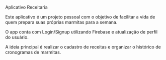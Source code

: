 Aplicativo Receitaria

Este aplicativo é um projeto pessoal com o objetivo de facilitar a vida de quem prepara suas próprias marmitas para a semana.

O app conta com Login/Signup utilizando Firebase e atualização de perfil do usuário.

A ideia principal é realizar o cadastro de receitas e organizar o histórico de cronogramas de marmitas.
